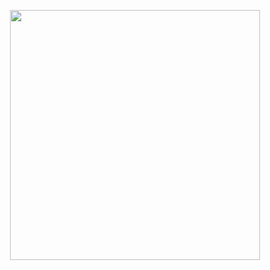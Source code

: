 <p align="center"><a href="https://laravel.com" target="_blank"><img src="https://user-images.githubusercontent.com/42909243/119952179-efa61180-bfc6-11eb-8534-43d86c4ee9de.png" width="400"></a></p>

